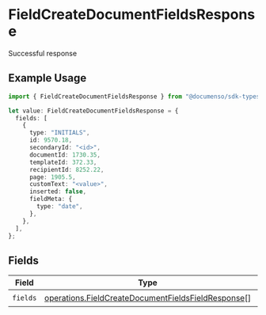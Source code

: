# FieldCreateDocumentFieldsResponse

Successful response

## Example Usage

```typescript
import { FieldCreateDocumentFieldsResponse } from "@documenso/sdk-typescript/models/operations";

let value: FieldCreateDocumentFieldsResponse = {
  fields: [
    {
      type: "INITIALS",
      id: 9570.18,
      secondaryId: "<id>",
      documentId: 1730.35,
      templateId: 372.33,
      recipientId: 8252.22,
      page: 1905.5,
      customText: "<value>",
      inserted: false,
      fieldMeta: {
        type: "date",
      },
    },
  ],
};
```

## Fields

| Field                                                                                                                    | Type                                                                                                                     | Required                                                                                                                 | Description                                                                                                              |
| ------------------------------------------------------------------------------------------------------------------------ | ------------------------------------------------------------------------------------------------------------------------ | ------------------------------------------------------------------------------------------------------------------------ | ------------------------------------------------------------------------------------------------------------------------ |
| `fields`                                                                                                                 | [operations.FieldCreateDocumentFieldsFieldResponse](../../models/operations/fieldcreatedocumentfieldsfieldresponse.md)[] | :heavy_check_mark:                                                                                                       | N/A                                                                                                                      |